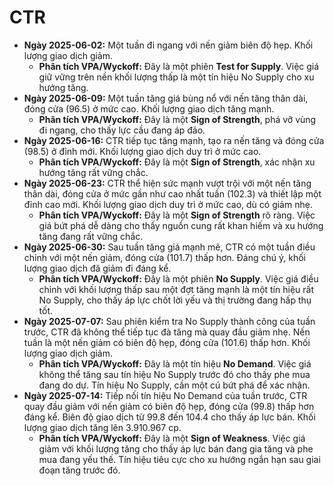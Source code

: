 # CTR

- **Ngày 2025-06-02:** Một tuần đi ngang với nến giảm biên độ hẹp. Khối lượng giao dịch giảm.
    - **Phân tích VPA/Wyckoff:** Đây là một phiên **Test for Supply**. Việc giá giữ vững trên nền khối lượng thấp là một tín hiệu No Supply cho xu hướng tăng.
- **Ngày 2025-06-09:** Một tuần tăng giá bùng nổ với nến tăng thân dài, đóng cửa (96.5) ở mức cao. Khối lượng giao dịch tăng mạnh.
    - **Phân tích VPA/Wyckoff:** Đây là một **Sign of Strength**, phá vỡ vùng đi ngang, cho thấy lực cầu đang áp đảo.
- **Ngày 2025-06-16:** CTR tiếp tục tăng mạnh, tạo ra nến tăng và đóng cửa (98.5) ở đỉnh mới. Khối lượng giao dịch duy trì ở mức cao.
    - **Phân tích VPA/Wyckoff:** Đây là một **Sign of Strength**, xác nhận xu hướng tăng rất vững chắc.
- **Ngày 2025-06-23:** CTR thể hiện sức mạnh vượt trội với một nến tăng thân dài, đóng cửa ở mức gần như cao nhất tuần (102.3) và thiết lập một đỉnh cao mới. Khối lượng giao dịch duy trì ở mức cao, dù có giảm nhẹ.
    - **Phân tích VPA/Wyckoff:** Đây là một **Sign of Strength** rõ ràng. Việc giá bứt phá dễ dàng cho thấy nguồn cung rất khan hiếm và xu hướng tăng đang rất vững chắc.
- **Ngày 2025-06-30:** Sau tuần tăng giá mạnh mẽ, CTR có một tuần điều chỉnh với một nến giảm, đóng cửa (101.7) thấp hơn. Đáng chú ý, khối lượng giao dịch đã giảm đi đáng kể.
    - **Phân tích VPA/Wyckoff:** Đây là một phiên **No Supply**. Việc giá điều chỉnh với khối lượng thấp sau một đợt tăng mạnh là một tín hiệu rất No Supply, cho thấy áp lực chốt lời yếu và thị trường đang hấp thụ tốt.
- **Ngày 2025-07-07:** Sau phiên kiểm tra No Supply thành công của tuần trước, CTR đã không thể tiếp tục đà tăng mà quay đầu giảm nhẹ. Nến tuần là một nến giảm có biên độ hẹp, đóng cửa (101.6) thấp hơn. Khối lượng giao dịch giảm.
    - **Phân tích VPA/Wyckoff:** Đây là một tín hiệu **No Demand**. Việc giá không thể tăng sau tín hiệu No Supply trước đó cho thấy phe mua đang do dự. Tín hiệu No Supply, cần một cú bứt phá để xác nhận.
- **Ngày 2025-07-14:** Tiếp nối tín hiệu No Demand của tuần trước, CTR quay đầu giảm với nến giảm có biên độ hẹp, đóng cửa (99.8) thấp hơn đáng kể. Biên độ giao dịch từ 99.8 đến 104.4 cho thấy áp lực bán. Khối lượng giao dịch tăng lên 3.910.967 cp.
    - **Phân tích VPA/Wyckoff:** Đây là một **Sign of Weakness**. Việc giá giảm với khối lượng tăng cho thấy áp lực bán đang gia tăng và phe mua đang yếu thế. Tín hiệu tiêu cực cho xu hướng ngắn hạn sau giai đoạn tăng trước đó.


